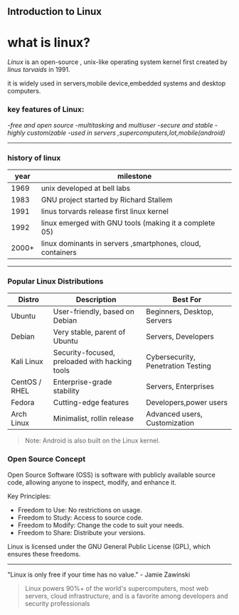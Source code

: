 ## Introduction to Linux
# what is linux?
*Linux* is an open-source , unix-like operating system kernel first created by *linus torvaids* in 1991.

it is widely used in servers,mobile device,embedded systems  and desktop computers. 

### key features of Linux:
-*free and open source*
-*multitasking* and *multiuser* 
-*secure and stable*
-*highly customizable*
-*used in servers ,supercomputers,Iot,mobile(android)*

---

### history of linux
| year   |   milestone  |
|--------|--------------|
| 1969   |   unix developed at bell labs  |
| 1983   |   GNU project started by Richard Stallem |
| 1991   |   linus torvards release first linux kernel|
| 1992   |   linux emerged with GNU tools (making it a complete 05)|
| 2000+  |   linux dominants in servers ,smartphones, cloud, containers |


------



### Popular Linux Distributions  

| Distro | Description | Best For |
|--------|-------------|----------|
| Ubuntu | User-friendly, based on Debian | Beginners, Desktop, Servers |
| Debian | Very stable, parent of Ubuntu | Servers, Developers |
| Kali Linux | Security-focused, preloaded with hacking tools | Cybersecurity, Penetration Testing |
| CentOS / RHEL | Enterprise-grade stability | Servers, Enterprises |
| Fedora | Cutting-edge features | Developers,power users |
| Arch Linux | Minimalist, rollin release | Advanced users, Customization |

> Note: Android is also built on the Linux kernel.

 ### Open Source Concept    

Open Source Software (OSS) is software with publicly available source code, allowing anyone to inspect, modify, and enhance it.

Key Principles:
- Freedom to Use: No restrictions on usage.
- Freedom to Study: Access to source code.
- Freedom to Modify: Change the code to suit your needs.
- Freedom to Share: Distribute your versions.

Linux is licensed under the GNU General Public License (GPL), which ensures these freedoms.

------

"Linux is only free if your time has no value." - Jamie Zawinski

> Linux powers 90%+ of the world's supercomputers, most web servers, cloud infrastructure, and is a favorite among developers and security professionals

